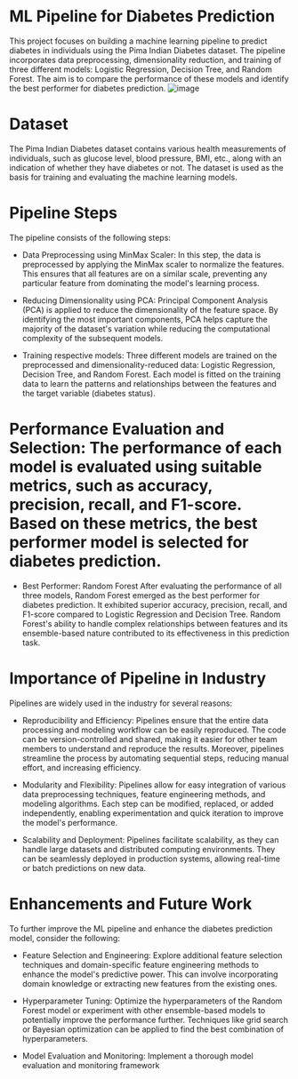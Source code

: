 # ML Pipeline for Diabetes Prediction
This project focuses on building a machine learning pipeline to predict diabetes in individuals using the Pima Indian Diabetes dataset. The pipeline incorporates data preprocessing, dimensionality reduction, and training of three different models: Logistic Regression, Decision Tree, and Random Forest. The aim is to compare the performance of these models and identify the best performer for diabetes prediction.
![image](https://github.com/Aftabbs/ML-PipeLine-For-Diabetes-Prediction/assets/112916888/c29815de-2891-4683-b07e-7104013bc397)

# Dataset
The Pima Indian Diabetes dataset contains various health measurements of individuals, such as glucose level, blood pressure, BMI, etc., along with an indication of whether they have diabetes or not. The dataset is used as the basis for training and evaluating the machine learning models.

# Pipeline Steps
The pipeline consists of the following steps:

* Data Preprocessing using MinMax Scaler: In this step, the data is preprocessed by applying the MinMax scaler to normalize the features. This ensures that all features are on a similar scale, preventing any particular feature from dominating the model's learning process.

* Reducing Dimensionality using PCA: Principal Component Analysis (PCA) is applied to reduce the dimensionality of the feature space. By identifying the most important components, PCA helps capture the majority of the dataset's variation while reducing the computational complexity of the subsequent models.

* Training respective models: Three different models are trained on the preprocessed and dimensionality-reduced data: Logistic Regression, Decision Tree, and Random Forest. Each model is fitted on the training data to learn the patterns and relationships between the features and the target variable (diabetes status).

# Performance Evaluation and Selection: The performance of each model is evaluated using suitable metrics, such as accuracy, precision, recall, and F1-score. Based on these metrics, the best performer model is selected for diabetes prediction.

* Best Performer: Random Forest
After evaluating the performance of all three models, Random Forest emerged as the best performer for diabetes prediction. It exhibited superior accuracy, precision, recall, and F1-score compared to Logistic Regression and Decision Tree. Random Forest's ability to handle complex relationships between features and its ensemble-based nature contributed to its effectiveness in this prediction task.

# Importance of Pipeline in Industry
Pipelines are widely used in the industry for several reasons:

* Reproducibility and Efficiency: Pipelines ensure that the entire data processing and modeling workflow can be easily reproduced. The code can be version-controlled and shared, making it easier for other team members to understand and reproduce the results. Moreover, pipelines streamline the process by automating sequential steps, reducing manual effort, and increasing efficiency.

* Modularity and Flexibility: Pipelines allow for easy integration of various data preprocessing techniques, feature engineering methods, and modeling algorithms. Each step can be modified, replaced, or added independently, enabling experimentation and quick iteration to improve the model's performance.

* Scalability and Deployment: Pipelines facilitate scalability, as they can handle large datasets and distributed computing environments. They can be seamlessly deployed in production systems, allowing real-time or batch predictions on new data.

# Enhancements and Future Work
To further improve the ML pipeline and enhance the diabetes prediction model, consider the following:

* Feature Selection and Engineering: Explore additional feature selection techniques and domain-specific feature engineering methods to enhance the model's predictive power. This can involve incorporating domain knowledge or extracting new features from the existing ones.

* Hyperparameter Tuning: Optimize the hyperparameters of the Random Forest model or experiment with other ensemble-based models to potentially improve the performance further. Techniques like grid search or Bayesian optimization can be applied to find the best combination of hyperparameters.

* Model Evaluation and Monitoring: Implement a thorough model evaluation and monitoring framework







